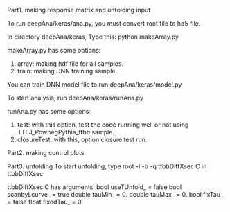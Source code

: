 Part1. making response matrix and unfolding input

To run deepAna/keras/ana.py, you must convert root file to hd5 file.

In directory deepAna/keras, Type this: python makeArray.py

makeArray.py has some options:
1. array: making hdf file for all samples.
2. train: making DNN training sample.

You can train DNN model file to run deepAna/keras/model.py

To start analysis, run deepAna/keras/runAna.py

runAna.py has some options:
1. test: with this option, test the code running well or not using TTLJ_PowhegPythia_ttbb sample.
2. closureTest: with this, option closure test run.

Part2. making control plots

Part3. unfolding
To start unfolding, type root -l -b -q ttbbDiffXsec.C in ttbbDiffXsec

ttbbDiffXsec.C has arguments:
bool useTUnfold_ = false
bool scanbyLcurve_ = true
double tauMin_ = 0.
double tauMax_ = 0.
bool fixTau_ = false
float fixedTau_ = 0.
